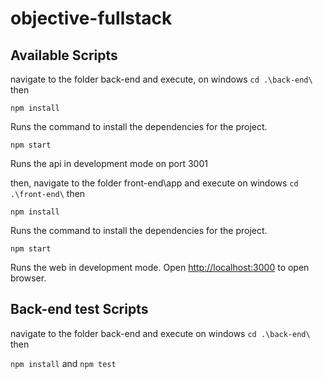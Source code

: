 # objective-fullstack

## Available Scripts

navigate to the folder back-end and execute, on windows `cd .\back-end\` then

`npm install`

Runs the command to install the dependencies for the project.

`npm start`

Runs the api in development mode on port 3001

then, navigate to the folder front-end\app and execute on windows `cd .\front-end\` then

`npm install`

Runs the command to install the dependencies for the project.

`npm start`

Runs the web in development mode.
Open [http://localhost:3000](http://localhost:3000) to open browser.


## Back-end test Scripts
navigate to the folder back-end and execute on windows `cd .\back-end\` then

`npm install` and `npm test`